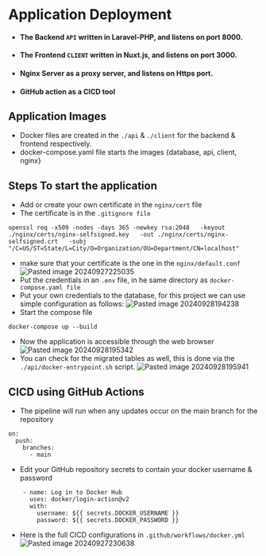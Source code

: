 # Application Deployment

- #### The Backend `API` written in Laravel-PHP, and listens on port 8000.
- #### The Frontend `CLIENT` written in Nuxt.js, and listens on port 3000.
- #### Nginx Server as a proxy server, and listens on Https port.
- #### GitHub action as a CICD tool

##  Application Images
- Docker files are created in the `./api` & `./client` for the backend & frontend respectively.
- docker-compose.yaml file starts the images {database, api, client, nginx}
## Steps To start the application
- Add or create your own certificate in the `nginx/cert` file
- The certificate is in the `.gitignore file`
```
openssl req -x509 -nodes -days 365 -newkey rsa:2048   -keyout ./nginx/certs/nginx-selfsigned.key   -out ./nginx/certs/nginx-selfsigned.crt   -subj "/C=US/ST=State/L=City/O=Organization/OU=Department/CN=localhost"
```
- make sure that your certificate is the one in the `nginx/default.conf`
![Pasted image 20240927225035](https://github.com/user-attachments/assets/518bdc7b-5c93-4aa9-931e-d0f94bc622e4)
- Put the credentials in an `.env` file, in he same directory as `docker-compose.yaml file`
- Put your own credentials to the database, for this project we can use simple configuration as follows:
![Pasted image 20240928194238](https://github.com/user-attachments/assets/e0f14731-88f0-41b3-afb8-386f35bf498f)
- Start the compose file
```
docker-compose up --build
```

- Now the application is accessible through the web browser 
![Pasted image 20240928195342](https://github.com/user-attachments/assets/2bc01390-43ee-4793-9587-49f48884bc8c)
- You can check for the migrated tables as well, this is done via the `./api/docker-entrypoint.sh` script.
![Pasted image 20240928195941](https://github.com/user-attachments/assets/1198663a-7e1b-4831-b2ed-bfb679cbb186)


## CICD using GitHub Actions
- The pipeline will run when any updates occur on the main branch for the repository
```
on:
  push:
    branches:
      - main
```
- Edit your GitHub repository secrets to contain your docker username & password
```
    - name: Log in to Docker Hub
      uses: docker/login-action@v2
      with:
        username: ${{ secrets.DOCKER_USERNAME }}
        password: ${{ secrets.DOCKER_PASSWORD }}
```
- Here is the full CICD configurations in `.github/workflows/docker.yml`
![Pasted image 20240927230638](https://github.com/user-attachments/assets/653cd3b7-6ba0-4901-b0bc-0d8f720f5a76)
